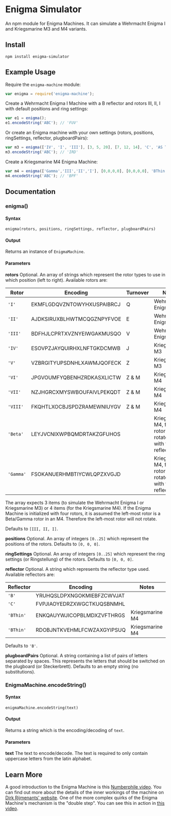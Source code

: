 # Enigma Simulator
An npm module for Enigma Machines. It can simulate a Wehrmacht Enigma I and Kriegsmarine M3 and M4 variants.

## Install
```
npm install enigma-simulator
```

## Example Usage

Require the `enigma-machine` module:

```js
var enigma = require('enigma-machine');
```

Create a Wehrmacht Enigma I Machine with a B reflector and rotors III, II, I with default positions and ring settings:

```js
var e1 = enigma();
e1.encodeString('ABC'); // 'FUV'
```

Or create an Enigma machine with your own settings (rotors, positions, ringSettings, reflector, plugboardPairs):

```js
var m3 = enigma(['IV', 'I', 'III'], [3, 5, 20], [7, 12, 14], 'C', 'AS TH LR');
m3.encodeString('ABC'); // 'IRD'
```

Create a Kriegsmarine M4 Enigma Machine:

```js
var m4 = enigma(['Gamma','III','II','I'], [0,0,0,0], [0,0,0,0], 'BThin');
m4.encodeString('ABC'); // 'BPF'
```

## Documentation

### enigma()

#### Syntax
```
enigma(rotors, positions, ringSettings, reflector, plugboardPairs)
```

#### Output

Returns an instance of `EnigmaMachine`.

#### Parameters

**rotors** Optional. An array of strings which represent the rotor types to use in which position (left to right). Available rotors are:

| Rotor | Encoding | Turnover | Notes |
| --- | --- | --- | --- |
| `'I'` | EKMFLGDQVZNTOWYHXUSPAIBRCJ | Q | Wehrmacht Enigma I |
| `'II'` | AJDKSIRUXBLHWTMCQGZNPYFVOE | E | Wehrmacht Enigma I |
| `'III'` | BDFHJLCPRTXVZNYEIWGAKMUSQO | V | Wehrmacht Enigma I |
| `'IV'` | ESOVPZJAYQUIRHXLNFTGKDCMWB | J | Kriegsmarine M3 |
| `'V'` | VZBRGITYUPSDNHLXAWMJQOFECK | Z | Kriegsmarine M3 |
| `'VI'` | JPGVOUMFYQBENHZRDKASXLICTW | Z & M | Kriegsmarine M4 |
| `'VII'` | NZJHGRCXMYSWBOUFAIVLPEKQDT | Z & M | Kriegsmarine M4 |
| `'VIII'` | FKQHTLXOCBJSPDZRAMEWNIUYGV | Z & M | Kriegsmarine M4 |
| `'Beta'` | LEYJVCNIXWPBQMDRTAKZGFUHOS |  | Kriegsmarine M4, fourth rotor, didn't rotate, used with thin reflectors |
| `'Gamma'` | FSOKANUERHMBTIYCWLQPZXVGJD |  | Kriegsmarine M4, fourth rotor, didn't rotate, used with thin reflectors |

The array expects 3 items (to simulate the Wehrmacht Enigma I or Kriegsmarine M3) or 4 items (for the Kriegsmarine M4). If the Enigma Machine is initialized with four rotors, it is assumed the left-most rotor is a Beta/Gamma rotor in an M4. Therefore the left-most rotor will not rotate.

Defaults to `[III, II, I]`.

**positions** Optional. An array of integers `[0..25]` which represent the positions of the rotors. Defaults to `[0, 0, 0]`.

**ringSettings** Optional. An array of integers `[0..25]` which represent the ring settings (or Ringstellung) of the rotors. Defaults to `[0, 0, 0]`.

**reflector** Optional. A string which represents the reflector type used. Available reflectors are:

| Reflector | Encoding | Notes |
| --- | --- | --- |
| `'B'` | YRUHQSLDPXNGOKMIEBFZCWVJAT |  |
| `'C'` | FVPJIAOYEDRZXWGCTKUQSBNMHL |  |
| `'BThin'` | ENKQAUYWJICOPBLMDXZVFTHRGS | Kriegsmarine M4 |
| `'BThin'` | RDOBJNTKVEHMLFCWZAXGYIPSUQ | Kriegsmarine M4 |

Defaults to `'B'`.

**plugboardPairs** Optional. A string containing a list of pairs of letters separated by spaces. This represents the letters that should be switched on the plugboard (or Steckerbrett). Defaults to an empty string (no substitutions).

### EnigmaMachine.encodeString()

#### Syntax

```
enigmaMachine.encodeString(text)
```

#### Output

Returns a string which is the encoding/decoding of `text`.

#### Parameters

**text** The text to encode/decode. The text is required to only contain uppercase letters from the latin alphabet.

## Learn More

A good introduction to the Enigma Machine is this [Numberphile video](https://www.youtube.com/watch?v=G2_Q9FoD-oQ). You can find out more about the details of the inner workings of the machine on [Dirk Rijmenants' website](http://users.telenet.be/d.rijmenants/en/enigmatech.htm). One of the more complex quirks of the Enigma Machine's mechanism is the "double step". You can see this in action in [this video](https://www.youtube.com/watch?v=hcVhQeZ5gI4).
